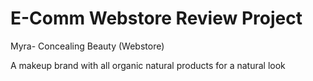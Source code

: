 # E-Comm Webstore Review Project

Myra- Concealing Beauty (Webstore)

A makeup brand with all organic natural products for a natural look